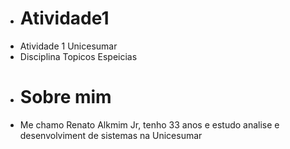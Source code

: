 - # Atividade1
- Atividade 1 Unicesumar 
- Disciplina Topicos Espeicias
+ # Sobre mim
+ Me chamo Renato Alkmim Jr, tenho 33 anos e estudo analise e desenvolviment de sistemas na Unicesumar
